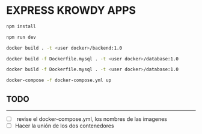 # EXPRESS KROWDY APPS

 ```bash
npm install
```

```bash
npm run dev
```

```bash
docker build . -t <user docker>/backend:1.0
```

```bash
docker build -f Dockerfile.mysql . -t <user docker>/database:1.0
```

```bash
docker build -f Dockerfile.mysql . -t <user docker>/database:1.0
```

```bash
docker-compose -f docker-compose.yml up
```

## TODO

---

- [ ] <user docker> revise el docker-compose.yml, los nombres de las imagenes
- [ ] Hacer la unión de los dos contenedores